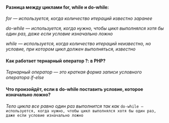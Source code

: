 #### Разница между циклами for, while и do-while:

*for — используется, когда количество итераций известно заранее*

*do-while — используется, когда нужно, чтобы цикл выполнялся хотя бы один раз, даже если условие изначально ложно*

*while — используется, когда количество итераций неизвестно, но условие, при котором цикл должен выполняться, известно*

#### Как работает тернарный оператор ?: в PHP?

*Тернарный оператор — это краткая форма записи условного оператора if-else*


#### Что произойдёт, если в do-while поставить условие, которое изначально ложно?

*Тело цикла все равно один раз выполнится так как* `do-while — используется, когда нужно, чтобы цикл выполнялся хотя бы один раз, даже если условие изначально ложно`
